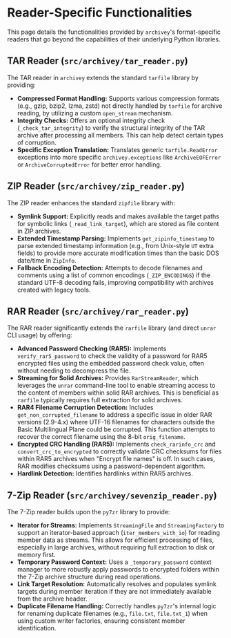 # Reader-Specific Functionalities

This page details the functionalities provided by `archivey`'s format-specific readers that go beyond the capabilities of their underlying Python libraries.

## TAR Reader (`src/archivey/tar_reader.py`)

The TAR reader in `archivey` extends the standard `tarfile` library by providing:

- **Compressed Format Handling:** Supports various compression formats (e.g., gzip, bzip2, lzma, zstd) not directly handled by `tarfile` for archive reading, by utilizing a custom `open_stream` mechanism.
- **Integrity Checks:** Offers an optional integrity check (`_check_tar_integrity`) to verify the structural integrity of the TAR archive after processing all members. This can help detect certain types of corruption.
- **Specific Exception Translation:** Translates generic `tarfile.ReadError` exceptions into more specific `archivey.exceptions` like `ArchiveEOFError` or `ArchiveCorruptedError` for better error handling.

## ZIP Reader (`src/archivey/zip_reader.py`)

The ZIP reader enhances the standard `zipfile` library with:

- **Symlink Support:** Explicitly reads and makes available the target paths for symbolic links (`_read_link_target`), which are stored as file content in ZIP archives.
- **Extended Timestamp Parsing:** Implements `get_zipinfo_timestamp` to parse extended timestamp information (e.g., from Unix-style `UT` extra fields) to provide more accurate modification times than the basic DOS date/time in `ZipInfo`.
- **Fallback Encoding Detection:** Attempts to decode filenames and comments using a list of common encodings (`_ZIP_ENCODINGS`) if the standard UTF-8 decoding fails, improving compatibility with archives created with legacy tools.

## RAR Reader (`src/archivey/rar_reader.py`)

The RAR reader significantly extends the `rarfile` library (and direct `unrar` CLI usage) by offering:

- **Advanced Password Checking (RAR5):** Implements `verify_rar5_password` to check the validity of a password for RAR5 encrypted files using the embedded password check value, often without needing to decompress the file.
- **Streaming for Solid Archives:** Provides `RarStreamReader`, which leverages the `unrar` command-line tool to enable streaming access to the content of members within solid RAR archives. This is beneficial as `rarfile` typically requires full extraction for solid archives.
- **RAR4 Filename Corruption Detection:** Includes `get_non_corrupted_filename` to address a specific issue in older RAR versions (2.9-4.x) where UTF-16 filenames for characters outside the Basic Multilingual Plane could be corrupted. This function attempts to recover the correct filename using the 8-bit `orig_filename`.
- **Encrypted CRC Handling (RAR5):** Implements `check_rarinfo_crc` and `convert_crc_to_encrypted` to correctly validate CRC checksums for files within RAR5 archives when "Encrypt file names" is off. In such cases, RAR modifies checksums using a password-dependent algorithm.
- **Hardlink Detection:** Identifies hardlinks within RAR5 archives.

## 7-Zip Reader (`src/archivey/sevenzip_reader.py`)

The 7-Zip reader builds upon the `py7zr` library to provide:

- **Iterator for Streams:** Implements `StreamingFile` and `StreamingFactory` to support an iterator-based approach (`iter_members_with_io`) for reading member data as streams. This allows for efficient processing of files, especially in large archives, without requiring full extraction to disk or memory first.
- **Temporary Password Context:** Uses a `_temporary_password` context manager to more robustly apply passwords to encrypted folders within the 7-Zip archive structure during read operations.
- **Link Target Resolution:** Automatically resolves and populates symlink targets during member iteration if they are not immediately available from the archive header.
- **Duplicate Filename Handling:** Correctly handles `py7zr`'s internal logic for renaming duplicate filenames (e.g., `file.txt`, `file.txt_1`) when using custom writer factories, ensuring consistent member identification.
